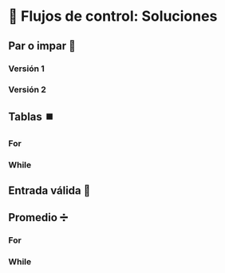 # 🔁 Flujos de control: Soluciones

## Par o impar 🔢

### Versión 1

<script src="https://gist.github.com/sivanahamer/e6da3378ad3e4deb2ea81999f9f2f022.js?file=parv1.py"></script>

### Versión 2

<script src="https://gist.github.com/sivanahamer/e6da3378ad3e4deb2ea81999f9f2f022.js?file=parv2.py"></script>

## Tablas ⏹️

### For

<script src="https://gist.github.com/sivanahamer/e6da3378ad3e4deb2ea81999f9f2f022.js?file=tablasv1.py"></script>

### While

<script src="https://gist.github.com/sivanahamer/e6da3378ad3e4deb2ea81999f9f2f022.js?file=tablasv2.py"></script>

## Entrada válida 🎫

<script src="https://gist.github.com/sivanahamer/e6da3378ad3e4deb2ea81999f9f2f022.js?file=logaritmo.py"></script>

## Promedio ➗

### For

<script src="https://gist.github.com/sivanahamer/e6da3378ad3e4deb2ea81999f9f2f022.js?file=promediov1.py"></script>

### While

<script src="https://gist.github.com/sivanahamer/e6da3378ad3e4deb2ea81999f9f2f022.js?file=promediov2.py"></script>
